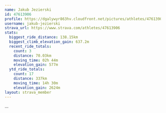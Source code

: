 ```yaml
---
name: Jakub Jezierski
id: 47613906
profile: https://dgalywyr863hv.cloudfront.net/pictures/athletes/47613906/14681924/1/large.jpg
username: jakub-jezierski
strava_url: https://www.strava.com/athletes/47613906
stats:
  biggest_ride_distance: 138.15km
  biggest_climb_elevation_gain: 637.2m
  recent_ride_totals:
    count: 3
    distance: 70.03km
    moving_time: 02h 44m
    elevation_gain: 577m
  ytd_ride_totals:
    count: 17
    distance: 337km
    moving_time: 14h 30m
    elevation_gain: 2624m
layout: strava_member
--- 
```

...
